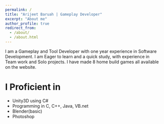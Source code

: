 ```yaml
---
permalink: /
title: "Arijeet Baruah | Gameplay Developer"
excerpt: "About me"
author_profile: true
redirect_from: 
  - /about/
  - /about.html
---
```


I am a Gameplay and Tool Developer with one year experience in Software Development. I am Eager to learn and a quick study, with experience in Team work and Solo projects. I have made 8 home build games all available on the website.

I Proficient in
======
<ul>
<li>Unity3D using C#</li>
<li>Programming in C, C++, Java, VB.net</li>
<li>Blender(basic)</li>
<li>Photoshop</li>
</ul>